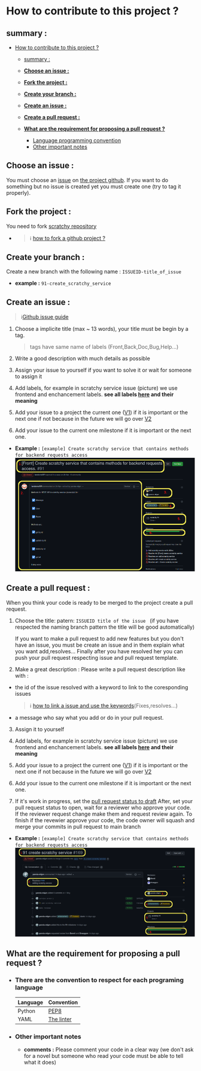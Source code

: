# How to contribute to this project ?

## summary :

- [How to contribute to this project ?](#how-to-contribute-to-this-project-)
  - [summary :](#summary-)
  - [**Choose an issue :**](#choose-an-issue-)
  - [**Fork the project :**](#fork-the-project-)
  - [**Create your branch :**](#create-your-branch-)
  - [**Create an issue :**](#create-an-issue-)
  - [**Create a pull request :**](#create-a-pull-request-)
  - [**What are the requirement for proposing a pull request ?**](#what-are-the-requirement-for-proposing-a-pull-request-)

     * [Language programming convention](#There-are-the-convention-to-respect-for-each-programing-language) 
     * [Other important notes](#Other-important-notes)

## **Choose an issue :**

You must choose an [issue](https://github.com/mdl29/scratchy/issues) on [the project github](https://github.com/mdl29/scratchy). If you want to do something but no issue is created yet you must create one (try to tag it properly).

## **Fork the project :**

You need to fork [scratchy repository](https://github.com/mdl29/scratchy)

 * >ℹ️ [how to fork a github project ?](https://guides.github.com/activities/forking/)


## **Create your branch :**

 Create a new branch with the following name :
 `ISSUEID-title_of_issue`
  * **example :** `91-create_scratchy_service`

## **Create an issue :**

> ℹ️[Github issue guide](https://guides.github.com/features/issues/)

1. Choose a implicite title (max ~ 13 words),
    your title must be begin by a tag.
    > tags have same name of labels (Front,Back,Doc,Bug,Help...)   

2. Write a good description with much details as possible 

3. Assign your issue to yourself if you want to solve it or wait for someone to assign it

4. Add labels, for example in scratchy service issue (picture) we use frontend and enchancement labels.
**see all labels [here](https://github.com/mdl29/scratchy/labels) and their meaning**

5. Add your issue to a project the current one ([V1](https://github.com/mdl29/scratchy/projects/1)) if it is important or the next one if not
because in the future we will go over [V2](https://github.com/mdl29/scratchy/projects/2)
 
6. Add your issue to the current one milestone if it is important or the next one.

* **Example :** `[example] Create scratchy service that contains methods for backend requests access`
    ![example issue](doc/example/example-issue.png)
  

## **Create a pull request :**  

When you think your code is ready to be merged to the project create a pull request.

1. Choose the title:
    patern: `ISSUEID title of the issue `
    (if you have respected the naming branch pattern the title will be good automatically)

    If you want to make a pull request to add new features but you don't have an issue, you must be create an issue and in them explain what you want add,resolves...  Finally after you have resolved her you can push your pull request respecting issue and pull request template. 
 
2. Make a great description :
Please write a pull request description like with :
- the id of the issue resolved with a keyword to link to the coresponding issues
    > ℹ️ [how to link a issue and use the keywords](https://docs.github.com/en/issues/tracking-your-work-with-issues/creating-issues/linking-a-pull-request-to-an-issue#linking-a-pull-request-to-an-issue-using-a-keyword)(Fixes,resolves...)
- a message who say what you add or do in your pull request.

3. Assign it to yourself

4. Add labels, for example in scratchy service issue (picture) we use frontend and enchancement labels.
**see all labels [here](https://github.com/mdl29/scratchy/labels) and their meaning**

5. Add your issue to a project the current one ([V1](https://github.com/mdl29/scratchy/projects/1)) if it is important or the next one if not
because in the future we will go over [V2](https://github.com/mdl29/scratchy/projects/2)

6. Add your issue to the current one milestone if it is important or the next one.

7. If it's work in progress, set the [pull request status to draft](https://github.blog/2019-02-14-introducing-draft-pull-requests/)
After, set your pull request status to open, wait for a reviewer who approve your code. If the reviewer request change make them and request review again. To finish if the revewier approve your code, the code owner will squash and merge
your commits in pull request to main branch

* **Example :** `[example] Create scratchy service that contains methods for backend requests access`
    ![example issue](doc/example/example-pr.png)


## **What are the requirement for proposing a pull request ?**

- ### **There are the convention to respect for each programing language**


    | Language | Convention                                            |
    | -------- | ----------------------------------------------------- |
    | Python   | [PEP8](https://pep8.org/)                             |
    | YAML     | [The linter](https://github.com/adrienverge/yamllint) |

- ### **Other important notes**

   * **comments :**
    Please comment your code in a clear way (we don't ask for a novel but someone who read your code must be able to tell what it does)
